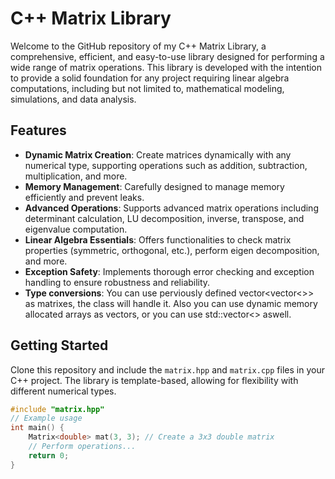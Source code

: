 # C++ Matrix Library

Welcome to the GitHub repository of my C++ Matrix Library, a comprehensive, efficient, and easy-to-use library designed for performing a wide range of matrix operations. This library is developed with the intention to provide a solid foundation for any project requiring linear algebra computations, including but not limited to, mathematical modeling, simulations, and data analysis.

## Features

- **Dynamic Matrix Creation**: Create matrices dynamically with any numerical type, supporting operations such as addition, subtraction, multiplication, and more.
- **Memory Management**: Carefully designed to manage memory efficiently and prevent leaks.
- **Advanced Operations**: Supports advanced matrix operations including determinant calculation, LU decomposition, inverse, transpose, and eigenvalue computation.
- **Linear Algebra Essentials**: Offers functionalities to check matrix properties (symmetric, orthogonal, etc.), perform eigen decomposition, and more.
- **Exception Safety**: Implements thorough error checking and exception handling to ensure robustness and reliability.
- **Type conversions**: You can use perviously defined vector<vector<>> as matrixes, the class will handle it. Also you can use dynamic memory allocated arrays as vectors, or you can use std::vector<> aswell.

## Getting Started

Clone this repository and include the `matrix.hpp` and `matrix.cpp` files in your C++ project. The library is template-based, allowing for flexibility with different numerical types.

```cpp
#include "matrix.hpp"
// Example usage
int main() {
    Matrix<double> mat(3, 3); // Create a 3x3 double matrix
    // Perform operations...
    return 0;
}
